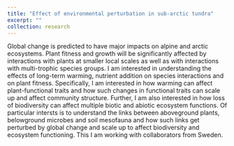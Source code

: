```yaml
---
title: "Effect of environmental perturbation in sub-arctic tundra"
excerpt: ""
collection: research
---
```



Global change is predicted to have major impacts on alpine and arctic ecosystems. Plant fitness and growth will be significantly affected by interactions with plants at smaller local scales as well as with interactions with multi-trophic species groups. I am interested in understanding the effects of long-term warming, nutrient addition on species interactions and on plant fitness. Specifically, I am interested in how warming can affect plant-functional traits and how such changes in functional traits can scale up and affect community structure. 
Further, I am also interested in how loss of biodiversity can affect multiple biotic and abiotic ecosystem functions. Of particular intersts is to understand the links between aboveground plants, belowground microbes  and soil mesofauna and how such links get perturbed by global change and scale up to affect biodiversity and ecosystem functioning. This I am working with collaborators from Sweden.

